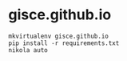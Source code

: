 gisce.github.io
===============
```
mkvirtualenv gisce.github.io
pip install -r requirements.txt
nikola auto
```
